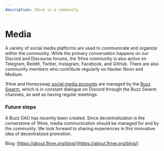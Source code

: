 ```yaml
---
description: 1Hive is a community
---
```


# Media

A variety of social media platforms are used to communicate and organize within the community. While the primary conversation happens on our Discord and Discourse forums, the 1Hive community is also active on Telegram, Reddit, Twitter, Instagram, Facebook, and GitHub. There are also community members who contribute regularly on Hacker Noon and Medium.

1Hive and Honeyswap[ social media accounts](social-accounts.md) are managed by the [Buzz Swarm](../swarms/buzz.md), which is in constant dialogue on Discord through the Buzz Swarm channels, as well as having regular meetings. 

### Future steps

A Buzz DAO has recently been created. Since decentralization is the cornerstone of 1Hive, media communication should be managed for and by the community. We look forward to sharing experiences in this innovative idea of decentralized promotion.

Blog: [https://about.1hive.org/blog/](https://about.1hive.org/blog/)

